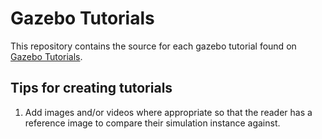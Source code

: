 # Gazebo Tutorials #

This repository contains the source for each gazebo tutorial found on [Gazebo Tutorials](http://classic.gazebosim.org/tutorials).

## Tips for creating tutorials

1. Add images and/or videos where appropriate so that the reader has a reference image to compare their simulation instance against.
